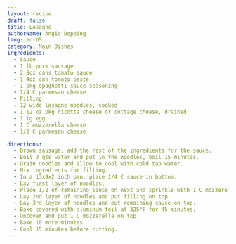 ```yaml
---
layout: recipe
draft: false
title: Lasagne
authorName: Angie Depping
lang: en-US
category: Main Dishes
ingredients:
  - Sauce
  - 1 lb pork sausage
  - 2 8oz cans tomato sauce
  - 1 4oz can tomato paste
  - 1 pkg spaghetti sauce seasoning
  - 1/4 C parmesan cheese
  - Filling
  - 12 wide lasagne noodles, cooked
  - 1 12 oz pkg ricotta cheese or cottage cheese, drained
  - 1 lg egg
  - 1 C mozzerella cheese
  - 1/2 C parmesan cheese

directions:
  - Brown sausage, add the rest of the ingredients for the sauce.
  - Boil 3 qts water and put in the noodles, boil 15 minutes.
  - Drain noodles and allow to cool with cold tap water.
  - Mix ingredients for filling.
  - In a 13x9x2 inch pan, place 1/4 C sauce in bottom.
  - Lay first layer of noodles.
  - Place 1/2 of remaining sauce on next and sprinkle with 1 C mozzerella cheese.
  - Lay 2nd layer of noodles and put filling on top.
  - Lay 3rd layer of noodles and put remaining sauce on top.
  - Bake covered with aluminum foil at 325°F for 45 minutes.
  - Uncover and put 1 C mozzerella on top.
  - Bake 10 more minutes.
  - Cool 15 minutes before cutting.
---
```

